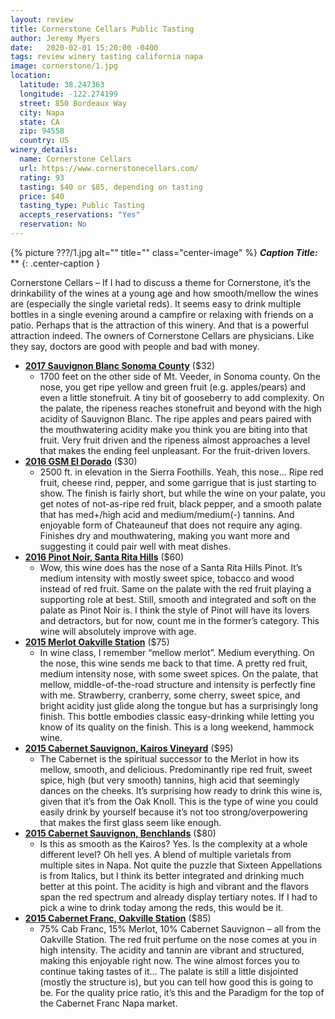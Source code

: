 ```yaml
---
layout: review
title: Cornerstone Cellars Public Tasting
author: Jeremy Myers
date:   2020-02-01 15:20:00 -0400
tags: review winery tasting california napa
image: cornerstone/1.jpg
location:
  latitude: 38.247363
  longitude: -122.274199
  street: 850 Bordeaux Way
  city: Napa
  state: CA
  zip: 94558
  country: US
winery_details:
  name: Cornerstone Cellars
  url: https://www.cornerstonecellars.com/
  rating: 93
  tasting: $40 or $85, depending on tasting
  price: $40
  tasting_type: Public Tasting
  accepts_reservations: "Yes"
  reservation: No
---
```


{% picture ???/1.jpg alt="" title="" class="center-image" %}
***Caption Title:*** **
{: .center-caption }

Cornerstone Cellars – If I had to discuss a theme for Cornerstone, it’s the drinkability of the wines at a young age and how smooth/mellow the wines are (especially the single varietal reds).  It seems easy to drink multiple bottles in a single evening around a campfire or relaxing with friends on a patio.  Perhaps that is the attraction of this winery.  And that is a powerful attraction indeed.  The owners of Cornerstone Cellars are physicians.  Like they say, doctors are good with people and bad with money.  

* [**2017 Sauvignon Blanc Sonoma County**]() ($32)
  * 1700 feet on the other side of Mt. Veeder, in Sonoma county.  On the nose, you get ripe yellow and green fruit (e.g. apples/pears) and even a little stonefruit.  A tiny bit of gooseberry to add complexity.  On the palate, the ripeness reaches stonefruit and beyond with the high acidity of Sauvignon Blanc.  The ripe apples and pears paired with the mouthwatering acidity make you think you are biting into that fruit.  Very fruit driven and the ripeness almost approaches a level that makes the ending feel unpleasant.  For the fruit-driven lovers.  
* [**2016 GSM El Dorado**]() ($30)
  * 2500 ft. in elevation in the Sierra Foothills.  Yeah, this nose…  Ripe red fruit, cheese rind, pepper, and some garrigue that is just starting to show.  The finish is fairly short, but while the wine on your palate, you get notes of not-as-ripe red fruit, black pepper, and a smooth palate that has med+/high acid and medium/medium(-) tannins.  And enjoyable form of Chateauneuf that does not require any aging.  Finishes dry and mouthwatering, making you want more and suggesting it could pair well with meat dishes.
* [**2016 Pinot Noir, Santa Rita Hills**]() ($60)
  * Wow, this wine does has the nose of a Santa Rita Hills Pinot.  It’s medium intensity with mostly sweet spice, tobacco and wood instead of red fruit.  Same on the palate with the red fruit playing a supporting role at best.  Still, smooth and integrated and soft on the palate as Pinot Noir is.  I think the style of Pinot will have its lovers and detractors, but for now, count me in the former’s category.  This wine will absolutely improve with age.
* [**2015 Merlot Oakville Station**]() ($75)
  * In wine class, I remember “mellow merlot”.  Medium everything.  On the nose, this wine sends me back to that time.  A pretty red fruit, medium intensity nose, with some sweet spices.  On the palate, that mellow, middle-of-the-road structure and intensity is perfectly fine with me.  Strawberry, cranberry, some cherry, sweet spice, and bright acidity just glide along the tongue but has a surprisingly long finish.  This bottle embodies classic easy-drinking while letting you know of its quality on the finish.  This is a long weekend, hammock wine.
* [**2015 Cabernet Sauvignon, Kairos Vineyard**]() ($95)
  * The Cabernet is the spiritual successor to the Merlot in how its mellow, smooth, and delicious.  Predominantly ripe red fruit, sweet spice, high (but very smooth) tannins, high acid that seemingly dances on the cheeks.  It’s surprising how ready to drink this wine is, given that it’s from the Oak Knoll.  This is the type of wine you could easily drink by yourself because it’s not too strong/overpowering that makes the first glass seem like enough.  
* [**2015 Cabernet Sauvignon, Benchlands**]() ($80)
  * Is this as smooth as the Kairos?  Yes.  Is the complexity at a whole different level?  Oh hell yes.  A blend of multiple varietals from multiple sites in Napa.  Not quite the puzzle that Sixteen Appellations is from Italics, but I think its better integrated and drinking much better at this point.  The acidity is high and vibrant and the flavors span the red spectrum and already display tertiary notes.  If I had to pick a wine to drink today among the reds, this would be it.
* [**2015 Cabernet Franc, Oakville Station**]() ($85)
  * 75% Cab Franc, 15% Merlot, 10% Cabernet Sauvignon – all from the Oakville Station.  The red fruit perfume on the nose comes at you in high intensity.  The acidity and tannin are vibrant and structured, making this enjoyable right now.  The wine almost forces you to continue taking tastes of it…  The palate is still a little disjointed (mostly the structure is), but you can tell how good this is going to be.  For the quality price ratio, it’s this and the Paradigm for the top of the Cabernet Franc Napa market.  


